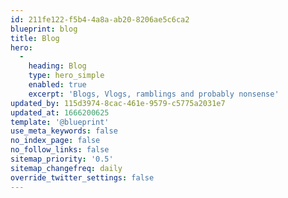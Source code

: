 ```yaml
---
id: 211fe122-f5b4-4a8a-ab20-8206ae5c6ca2
blueprint: blog
title: Blog
hero:
  -
    heading: Blog
    type: hero_simple
    enabled: true
    excerpt: 'Blogs, Vlogs, ramblings and probably nonsense'
updated_by: 115d3974-8cac-461e-9579-c5775a2031e7
updated_at: 1666200625
template: '@blueprint'
use_meta_keywords: false
no_index_page: false
no_follow_links: false
sitemap_priority: '0.5'
sitemap_changefreq: daily
override_twitter_settings: false
---
```


